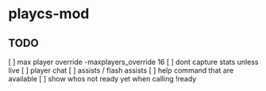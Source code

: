 # playcs-mod

## TODO

[ ] max player override -maxplayers_override 16
[ ] dont capture stats unless live
[ ] player chat
[ ] assists / flash assists
[ ] help command that are available
[ ] show whos not ready yet when calling !ready
